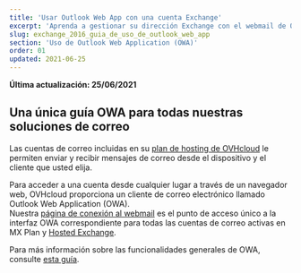 ```yaml
---
title: 'Usar Outlook Web App con una cuenta Exchange'
excerpt: 'Aprenda a gestionar su dirección Exchange con el webmail de OWA'
slug: exchange_2016_guia_de_uso_de_outlook_web_app
section: 'Uso de Outlook Web Application (OWA)'
order: 01
updated: 2021-06-25
---
```


**Última actualización: 25/06/2021**

## Una única guía OWA para todas nuestras soluciones de correo

Las cuentas de correo incluidas en su [plan de hosting de OVHcloud](https://www.ovhcloud.com/es/web-hosting/) le permiten enviar y recibir mensajes de correo desde el dispositivo y el cliente que usted elija.

Para acceder a una cuenta desde cualquier lugar a través de un navegador web, OVHcloud proporciona un cliente de correo electrónico llamado Outlook Web Application (OWA).
<br>Nuestra [página de conexión al webmail](https://www.ovh.com/world/es/mail/) es el punto de acceso único a la interfaz OWA correspondiente para todas las cuentas de correo activas en MX Plan y [Hosted Exchange](https://www.ovhcloud.com/es/emails/hosted-exchange/).

Para más información sobre las funcionalidades generales de OWA, consulte [esta guía](https://docs.ovh.com/us/es/emails/uso-outlook-en-la-web/).


